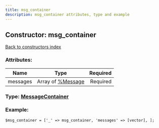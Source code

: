 ```yaml
---
title: msg_container
description: msg_container attributes, type and example
---
```

## Constructor: msg\_container  
[Back to constructors index](index.md)



### Attributes:

| Name     |    Type       | Required |
|----------|:-------------:|---------:|
|messages|Array of [%Message](../constructors/%Message.md) | Required|



### Type: [MessageContainer](../types/MessageContainer.md)


### Example:

```
$msg_container = ['_' => msg_container, 'messages' => [vector], ];
```